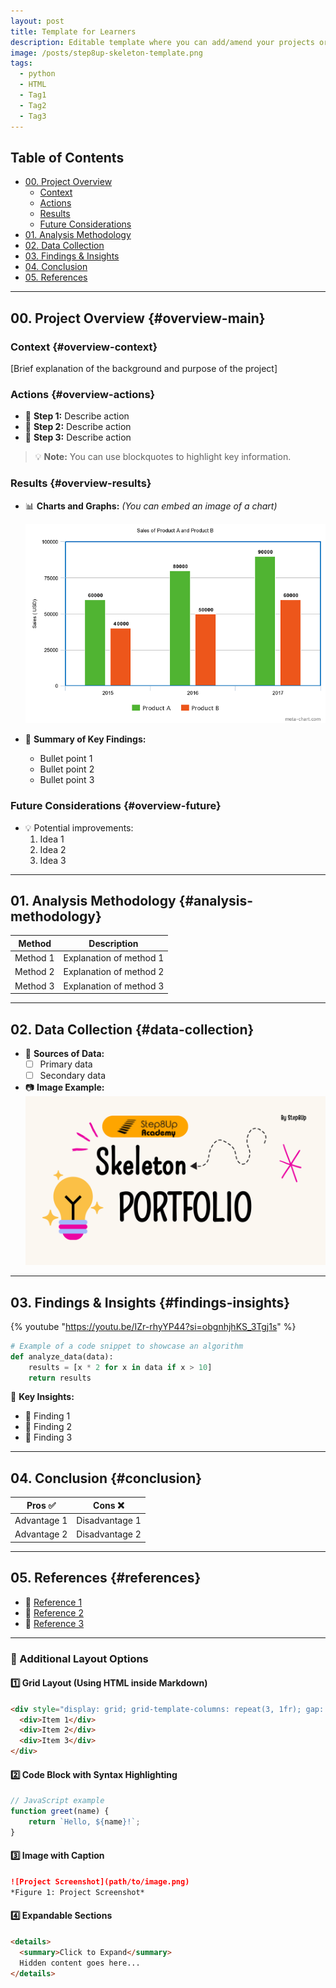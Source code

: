 ```yaml
---
layout: post
title: Template for Learners
description: Editable template where you can add/amend your projects or posts.
image: /posts/step8up-skeleton-template.png
tags:
  - python
  - HTML
  - Tag1
  - Tag2
  - Tag3
---
```


## Table of Contents

- [00. Project Overview](#overview-main)
    - [Context](#overview-context)
    - [Actions](#overview-actions)
    - [Results](#overview-results)
    - [Future Considerations](#overview-future)
- [01. Analysis Methodology](#analysis-methodology)
- [02. Data Collection](#data-collection)
- [03. Findings & Insights](#findings-insights)
- [04. Conclusion](#conclusion)
- [05. References](#references)

---

## 00. Project Overview  {#overview-main}

### Context  {#overview-context}
[Brief explanation of the background and purpose of the project]

### Actions  {#overview-actions}
- 🔹 **Step 1:** Describe action  
- 🔹 **Step 2:** Describe action  
- 🔹 **Step 3:** Describe action  

> 💡 **Note:** You can use blockquotes to highlight key information.

### Results  {#overview-results}
- 📊 **Charts and Graphs:** *(You can embed an image of a chart)*
  
  ![Image of a bar chart](/img/posts/bar-chart-example.png)

- 📝 **Summary of Key Findings:**  
  - Bullet point 1  
  - Bullet point 2  
  - Bullet point 3  

### Future Considerations  {#overview-future}
- 💡 Potential improvements:
  1. Idea 1
  2. Idea 2
  3. Idea 3

---

## 01. Analysis Methodology  {#analysis-methodology}

| Method | Description |
|--------|------------|
| Method 1 | Explanation of method 1 |
| Method 2 | Explanation of method 2 |
| Method 3 | Explanation of method 3 |

---

## 02. Data Collection  {#data-collection}

- 📌 **Sources of Data:**  
  - [ ] Primary data  
  - [ ] Secondary data  

- 📷 **Image Example:**  
  ![Image of a example](/img/posts/step8up-skeleton-template.png)

---

## 03. Findings & Insights  {#findings-insights}

{% youtube "https://youtu.be/IZr-rhyYP44?si=obgnhjhKS_3Tgj1s" %}

```python
# Example of a code snippet to showcase an algorithm
def analyze_data(data):
    results = [x * 2 for x in data if x > 10]
    return results
```

📌 **Key Insights:**  
- 🔹 Finding 1  
- 🔹 Finding 2  
- 🔹 Finding 3  

---

## 04. Conclusion  {#conclusion}

| Pros ✅ | Cons ❌ |
|---------|---------|
| Advantage 1 | Disadvantage 1 |
| Advantage 2 | Disadvantage 2 |

---

## 05. References  {#references}

- 🔗 [Reference 1](https://example.com)
- 🔗 [Reference 2](https://example.com)
- 🔗 [Reference 3](https://example.com)

---

### 📌 Additional Layout Options

#### 1️⃣ **Grid Layout (Using HTML inside Markdown)**  
```html
<div style="display: grid; grid-template-columns: repeat(3, 1fr); gap: 10px;">
  <div>Item 1</div>
  <div>Item 2</div>
  <div>Item 3</div>
</div>
```

#### 2️⃣ **Code Block with Syntax Highlighting**  
```js
// JavaScript example
function greet(name) {
    return `Hello, ${name}!`;
}
```

#### 3️⃣ **Image with Caption**  
```md
![Project Screenshot](path/to/image.png)  
*Figure 1: Project Screenshot*
```

#### 4️⃣ **Expandable Sections**  
```html
<details>
  <summary>Click to Expand</summary>
  Hidden content goes here...
</details>
```
